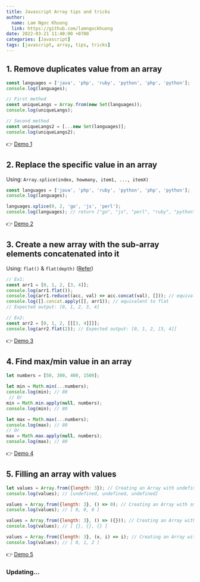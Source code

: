 ```yaml
---
title: Javascript Array tips and tricks
author:
  name: Lam Ngoc Khuong
  link: https://github.com/lamngockhuong
date: 2022-03-21 11:40:00 +0700
categories: [Javascript]
tags: [javascript, array, tips, tricks]
---
```


## 1. Remove duplicates value from an array
```javascript
const languages = ['java', 'php', 'ruby', 'python', 'php', 'python'];
console.log(languages);

// First method
const uniqueLangs = Array.from(new Set(languages));
console.log(uniqueLangs);

// Second method
const uniqueLangs2 = [...new Set(languages)];
console.log(uniqueLangs2);
```
👉 [Demo 1](https://jsfiddle.net/lamngockhuong/fxdvLsh4)

## 2. Replace the specific value in an array
Using:
`Array.splice(index, howmany, item1, ..., itemX)`
```javascript
const languages = ['java', 'php', 'ruby', 'python', 'php', 'python'];
console.log(languages);

languages.splice(0, 2, 'go', 'js', 'perl');
console.log(languages); // return ["go", "js", "perl", "ruby", "python", "php", "python"]
```
👉 [Demo 2](https://jsfiddle.net/lamngockhuong/pt2kxcqo/)

## 3. Create a new array with the sub-array elements concatenated into it
Using: `flat()` & `flat(depth)` ([Refer](https://developer.mozilla.org/en-US/docs/Web/JavaScript/Reference/Global_Objects/Array/flat))
```javascript
// Ex1:
const arr1 = [0, 1, 2, [3, 4]];
console.log(arr1.flat());
console.log(arr1.reduce((acc, val) => acc.concat(val), [])); // equivalent to flat
console.log([].concat.apply([], arr1)); // equivalent to flat
// Expected output: [0, 1, 2, 3, 4]

// Ex2:
const arr2 = [0, 1, 2, [[[3, 4]]]];
console.log(arr2.flat(2)); // Expected output: [0, 1, 2, [3, 4]]
```
👉 [Demo 3](https://jsfiddle.net/lamngockhuong/g3hdjxsw/)

## 4. Find max/min value in an array

```javascript
let numbers = [50, 300, 400, 1500];
 
let min = Math.min(...numbers);
console.log(min); // 80
 // Or
min = Math.min.apply(null, numbers);
console.log(min); // 80

let max = Math.max(...numbers);
console.log(max); // 80
// Or
max = Math.max.apply(null, numbers);
console.log(max); // 80
```
👉 [Demo 4](https://jsfiddle.net/lamngockhuong/jgzfwe3p/)

## 5. Filling an array with values
```javascript
let values = Array.from({length: 3}); // Creating an Array with undefined
console.log(values); // [undefined, undefined, undefined]

values = Array.from({length: 3}, () => 0); // Creating an Array with small integers
console.log(values); // [ 0, 0, 0 ]

values = Array.from({length: 3}, () => ({})); // Creating an Array with unique (unshared) objects
console.log(values); // [ {}, {}, {} ]

values = Array.from({length: 3}, (x, i) => i); // Creating an Array with ascending integers
console.log(values); // [ 0, 1, 2 ]
```
👉 [Demo 5](https://jsfiddle.net/lamngockhuong/s2rz79b5/)
### Updating...
